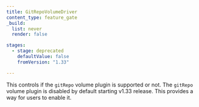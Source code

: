 ```yaml
---
title: GitRepoVolumeDriver
content_type: feature_gate
_build:
  list: never
  render: false

stages:
  - stage: deprecated
    defaultValue: false
    fromVersion: "1.33"

---
```

This controls if the `gitRepo` volume plugin is supported or not.
The `gitRepo` volume plugin is disabled by default starting v1.33 release.
This provides a way for users to enable it.
